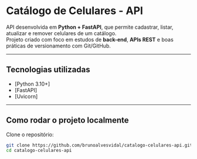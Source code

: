 # Catálogo de Celulares - API

API desenvolvida em **Python + FastAPI**, que permite cadastrar, listar, atualizar e remover celulares de um catálogo.  
Projeto criado com foco em estudos de **back-end**, **APIs REST** e boas práticas de versionamento com Git/GitHub.

---

## Tecnologias utilizadas
- [Python 3.10+]
- [FastAPI]
- [Uvicorn]

---

## Como rodar o projeto localmente

Clone o repositório:

```bash
git clone https://github.com/brunoalvesvidal/catalogo-celulares-api.git
cd catalogo-celulares-api
